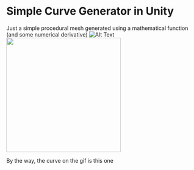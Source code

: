 # Simple Curve Generator in Unity

Just a simple procedural mesh generated using a mathematical function (and some numerical derivative)
![Alt Text](https://github.com/josemorval/SimpleCurveGenerator/blob/master/img/curve.gif) <img src="https://github.com/josemorval/SimpleCurveGenerator/blob/master/img/function.png" width="300">


By the way, the curve on the gif is this one

